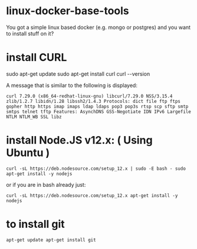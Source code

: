 # linux-docker-base-tools

You got a simple linux based docker (e.g. mongo or postgres) and you want to install stuff on it?


# install CURL
sudo apt-get update
sudo apt-get install curl
curl --version

A message that is similar to the following is displayed:

`
curl 7.29.0 (x86_64-redhat-linux-gnu) libcurl/7.29.0 NSS/3.15.4 zlib/1.2.7 libidn/1.28 libssh2/1.4.3
Protocols: dict file ftp ftps gopher http https imap imaps ldap ldaps pop3 pop3s rtsp scp sftp smtp smtps telnet tftp
Features: AsynchDNS GSS-Negotiate IDN IPv6 Largefile NTLM NTLM_WB SSL libz
`



# install Node.JS v12.x: ( Using Ubuntu )

`
curl -sL https://deb.nodesource.com/setup_12.x | sudo -E bash -
sudo apt-get install -y nodejs
`

or if you are in bash already just:


`
curl -sL https://deb.nodesource.com/setup_12.x
apt-get install -y nodejs
`




# to install git


`
apt-get update
apt-get install git
`










